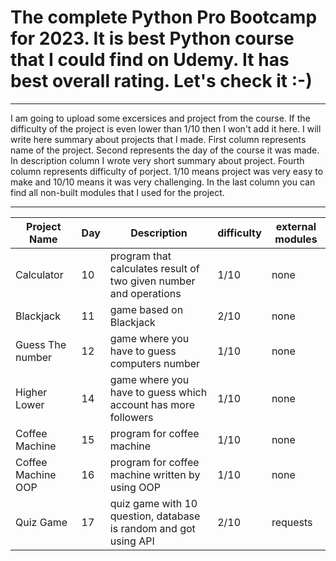 # The complete Python Pro Bootcamp for 2023. It is best Python course that I could find on Udemy. It has best overall rating. Let's check it :-)
***

I am going to upload some excersices and project from the course. If the difficulty of the project is even lower than 1/10 then I won't add it here. I will write here summary about projects that I made. 
First column represents name of the project.
Second represents the day of the course it was made.
In description column I wrote very short summary about project.
Fourth column represents difficulty of porject. 1/10 means project was very easy to make and 10/10 means it was very challenging.
In the last column you can find all non-built modules that I used for the project.

***

|  Project Name 	|   Day	|   Description	|   difficulty	|   external modules	|
|---	|---	|---	|---	|---	|
|  Calculator 	|   10	|   program that calculates result of two given number and operations	|   1/10	|    none	|
|   Blackjack	|   11	|   game based on Blackjack	|   2/10	|    none	|
|   Guess The number	|   12	|   game where you have to guess computers number	|   1/10	|    none	|
|   Higher Lower	|   14	|   game where you have to guess which account has more followers	|   1/10	|    none	|
|   Coffee Machine	|   15	|   program for coffee machine	|   1/10	|    none	|
|   Coffee Machine OOP	|   16	|   program for coffee machine written by using OOP	|   1/10	|    none	|
|   Quiz Game	|   17	|   quiz game with 10 question, database is random and got using API	|   2/10	|    requests	|